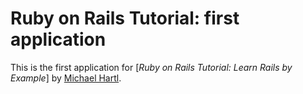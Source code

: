 # Ruby on Rails Tutorial: first application

This is the first application for
[*Ruby on Rails Tutorial: Learn Rails by Example*]
by [Michael Hartl](http://michaelhartl.com/).
